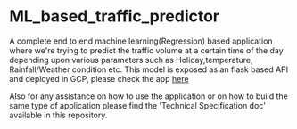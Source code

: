 # ML_based_traffic_predictor

A complete end to end machine learning(Regression) based application where we're trying to predict the traffic volume at a certain time of the day 
depending upon various parameters such as Holiday,temperature, Rainfall/Weather condition etc. This model is exposed as an flask based API and deployed in GCP, 
please check the app [here](https://metrointerstatetrafficpredict.df.r.appspot.com/)

Also for any assistance on how to use the application or on how to build the same type of application please find the 'Technical Specification doc' available in this repository.
